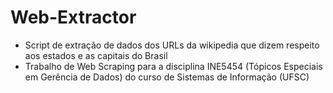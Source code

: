# Web-Extractor
- Script de extração de dados dos URLs da wikipedia que dizem respeito aos estados e as capitais do Brasil
- Trabalho de Web Scraping para a disciplina INE5454 (Tópicos Especiais em Gerência de Dados) do curso de Sistemas de Informação (UFSC)
